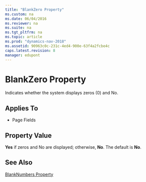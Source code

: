 ```yaml
---
title: "BlankZero Property"
ms.custom: na
ms.date: 06/04/2016
ms.reviewer: na
ms.suite: na
ms.tgt_pltfrm: na
ms.topic: article
ms.prod: "dynamics-nav-2018"
ms.assetid: 90963c0c-231c-4ed4-900e-63f4a2fcbe4c
caps.latest.revision: 8
manager: edupont
---
```

# BlankZero Property
Indicates whether the system displays zeros \(0\) and No.  
  
## Applies To  
  
-   Page Fields  
  
## Property Value  
 **Yes** if zeros and No are displayed; otherwise, **No**. The default is **No**.  
  
## See Also  
 [BlankNumbers Property](BlankNumbers-Property.md)